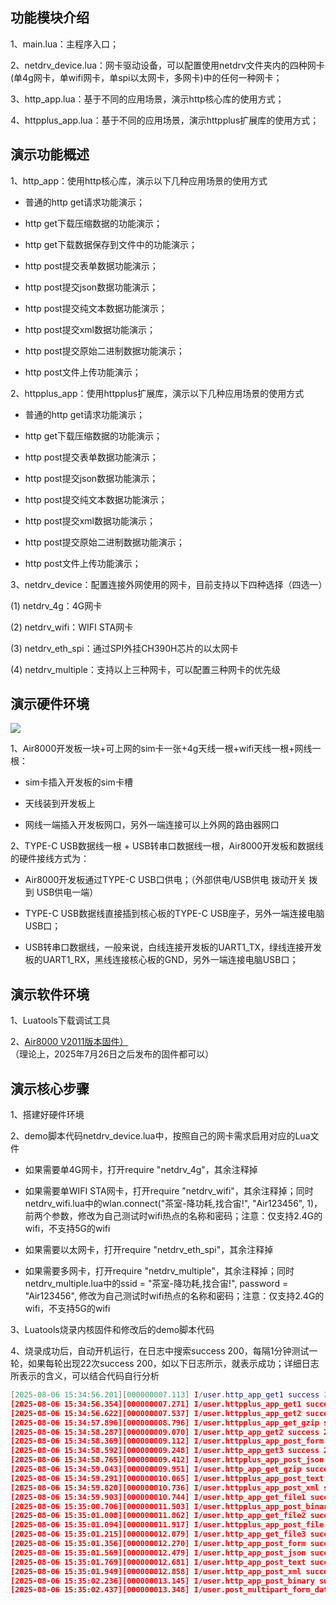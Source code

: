 ## 功能模块介绍

1、main.lua：主程序入口；

2、netdrv_device.lua：网卡驱动设备，可以配置使用netdrv文件夹内的四种网卡(单4g网卡，单wifi网卡，单spi以太网卡，多网卡)中的任何一种网卡；

3、http_app.lua：基于不同的应用场景，演示http核心库的使用方式；

4、httpplus_app.lua：基于不同的应用场景，演示httpplus扩展库的使用方式；



## 演示功能概述

1、http_app：使用http核心库，演示以下几种应用场景的使用方式

- 普通的http get请求功能演示；

- http get下载压缩数据的功能演示；

- http get下载数据保存到文件中的功能演示；

- http post提交表单数据功能演示；

- http post提交json数据功能演示；

- http post提交纯文本数据功能演示；

- http post提交xml数据功能演示；

- http post提交原始二进制数据功能演示；

- http post文件上传功能演示；

2、httpplus_app：使用httpplus扩展库，演示以下几种应用场景的使用方式

- 普通的http get请求功能演示；

- http get下载压缩数据的功能演示；

- http post提交表单数据功能演示；

- http post提交json数据功能演示；

- http post提交纯文本数据功能演示；

- http post提交xml数据功能演示；

- http post提交原始二进制数据功能演示；

- http post文件上传功能演示；

3、netdrv_device：配置连接外网使用的网卡，目前支持以下四种选择（四选一）

   (1) netdrv_4g：4G网卡

   (2) netdrv_wifi：WIFI STA网卡

   (3) netdrv_eth_spi：通过SPI外挂CH390H芯片的以太网卡

   (4) netdrv_multiple：支持以上三种网卡，可以配置三种网卡的优先级



## 演示硬件环境

![](https://docs.openluat.com/air8000/luatos/app/image/netdrv_multi.jpg)

1、Air8000开发板一块+可上网的sim卡一张+4g天线一根+wifi天线一根+网线一根：

- sim卡插入开发板的sim卡槽

- 天线装到开发板上

- 网线一端插入开发板网口，另外一端连接可以上外网的路由器网口

2、TYPE-C USB数据线一根 + USB转串口数据线一根，Air8000开发板和数据线的硬件接线方式为：

- Air8000开发板通过TYPE-C USB口供电；（外部供电/USB供电 拨动开关 拨到 USB供电一端）

- TYPE-C USB数据线直接插到核心板的TYPE-C USB座子，另外一端连接电脑USB口；

- USB转串口数据线，一般来说，白线连接开发板的UART1_TX，绿线连接开发板的UART1_RX，黑线连接核心板的GND，另外一端连接电脑USB口；


## 演示软件环境

1、Luatools下载调试工具

2、[Air8000 V2011版本固件）](https://docs.openluat.com/air8000/luatos/firmware/)（理论上，2025年7月26日之后发布的固件都可以）



## 演示核心步骤

1、搭建好硬件环境

2、demo脚本代码netdrv_device.lua中，按照自己的网卡需求启用对应的Lua文件

- 如果需要单4G网卡，打开require "netdrv_4g"，其余注释掉

- 如果需要单WIFI STA网卡，打开require "netdrv_wifi"，其余注释掉；同时netdrv_wifi.lua中的wlan.connect("茶室-降功耗,找合宙!", "Air123456", 1)，前两个参数，修改为自己测试时wifi热点的名称和密码；注意：仅支持2.4G的wifi，不支持5G的wifi

- 如果需要以太网卡，打开require "netdrv_eth_spi"，其余注释掉

- 如果需要多网卡，打开require "netdrv_multiple"，其余注释掉；同时netdrv_multiple.lua中的ssid = "茶室-降功耗,找合宙!", password = "Air123456", 修改为自己测试时wifi热点的名称和密码；注意：仅支持2.4G的wifi，不支持5G的wifi

3、Luatools烧录内核固件和修改后的demo脚本代码

4、烧录成功后，自动开机运行，在日志中搜索success 200，每隔1分钟测试一轮，如果每轮出现22次success 200，如以下日志所示，就表示成功；详细日志所表示的含义，可以结合代码自行分析

``` lua
[2025-08-06 15:34:56.201][000000007.113] I/user.http_app_get1 success 200 {"Transfer-
[2025-08-06 15:34:56.354][000000007.271] I/user.httpplus_app_get1 success 200
[2025-08-06 15:34:56.622][000000007.537] I/user.httpplus_app_get2 success 200
[2025-08-06 15:34:57.896][000000008.796] I/user.httpplus_app_get_gzip success 200
[2025-08-06 15:34:58.287][000000009.070] I/user.http_app_get2 success 200 {"Vary":"Ac
[2025-08-06 15:34:58.369][000000009.112] I/user.httpplus_app_post_form success 200
[2025-08-06 15:34:58.592][000000009.248] I/user.http_app_get3 success 200 {"Connectio
[2025-08-06 15:34:58.765][000000009.412] I/user.httpplus_app_post_json success 200
[2025-08-06 15:34:59.043][000000009.951] I/user.http_app_get_gzip success 200 {"Conte
[2025-08-06 15:34:59.291][000000010.065] I/user.httpplus_app_post_text success 200
[2025-08-06 15:34:59.820][000000010.736] I/user.httpplus_app_post_xml success 200
[2025-08-06 15:34:59.903][000000010.744] I/user.http_app_get_file1 success 200 {"Tran
[2025-08-06 15:35:00.706][000000011.503] I/user.httpplus_app_post_binary success 200
[2025-08-06 15:35:01.008][000000011.862] I/user.http_app_get_file2 success 200 {"Vary
[2025-08-06 15:35:01.094][000000011.917] I/user.httpplus_app_post_file success 200
[2025-08-06 15:35:01.215][000000012.079] I/user.http_app_get_file3 success 200 {"Conn
[2025-08-06 15:35:01.356][000000012.270] I/user.http_app_post_form success 200 {"Conn
[2025-08-06 15:35:01.569][000000012.479] I/user.http_app_post_json success 200 {"Conn
[2025-08-06 15:35:01.769][000000012.681] I/user.http_app_post_text success 200 {"Conn
[2025-08-06 15:35:01.949][000000012.858] I/user.http_app_post_xml success 200 {"Conne
[2025-08-06 15:35:02.236][000000013.145] I/user.http_app_post_binary success 200 {"Da
[2025-08-06 15:35:02.437][000000013.348] I/user.post_multipart_form_data success 200 
```

